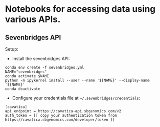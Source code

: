 # Notebooks for accessing data using various APIs.

## Sevenbridges API

Setup:
- Install the sevenbridges API:
```
conda env create -f sevenbridges.yml
NAME="sevenbridges"
conda activate $NAME
python -m ipykernel install --user --name '${NAME}' --display-name '${NAME}'
conda deactivate
```
- Configure your credentials file at `~/.sevenbridges/credentials`:
```
[cavatica]
api_endpoint = https://cavatica-api.sbgenomics.com/v2
auth_token = [[ copy your authentication token from https://cavatica.sbgenomics.com/developer/token ]]
```
